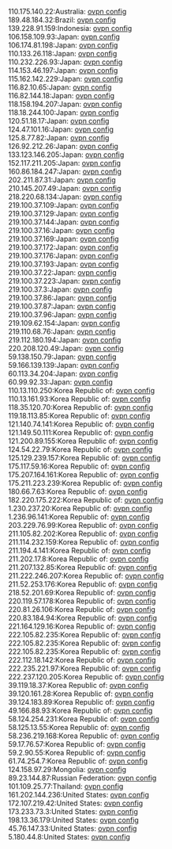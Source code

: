110.175.140.22:Australia: [ovpn config](vpn/110_175_140_22.ovpn)  
189.48.184.32:Brazil: [ovpn config](vpn/189_48_184_32.ovpn)  
139.228.91.159:Indonesia: [ovpn config](vpn/139_228_91_159.ovpn)  
106.158.109.93:Japan: [ovpn config](vpn/106_158_109_93.ovpn)  
106.174.81.198:Japan: [ovpn config](vpn/106_174_81_198.ovpn)  
110.133.26.118:Japan: [ovpn config](vpn/110_133_26_118.ovpn)  
110.232.226.93:Japan: [ovpn config](vpn/110_232_226_93.ovpn)  
114.153.46.197:Japan: [ovpn config](vpn/114_153_46_197.ovpn)  
115.162.142.229:Japan: [ovpn config](vpn/115_162_142_229.ovpn)  
116.82.10.65:Japan: [ovpn config](vpn/116_82_10_65.ovpn)  
116.82.144.18:Japan: [ovpn config](vpn/116_82_144_18.ovpn)  
118.158.194.207:Japan: [ovpn config](vpn/118_158_194_207.ovpn)  
118.18.244.100:Japan: [ovpn config](vpn/118_18_244_100.ovpn)  
120.51.18.17:Japan: [ovpn config](vpn/120_51_18_17.ovpn)  
124.47.101.16:Japan: [ovpn config](vpn/124_47_101_16.ovpn)  
125.8.77.82:Japan: [ovpn config](vpn/125_8_77_82.ovpn)  
126.92.212.26:Japan: [ovpn config](vpn/126_92_212_26.ovpn)  
133.123.146.205:Japan: [ovpn config](vpn/133_123_146_205.ovpn)  
152.117.211.205:Japan: [ovpn config](vpn/152_117_211_205.ovpn)  
160.86.184.247:Japan: [ovpn config](vpn/160_86_184_247.ovpn)  
202.211.87.31:Japan: [ovpn config](vpn/202_211_87_31.ovpn)  
210.145.207.49:Japan: [ovpn config](vpn/210_145_207_49.ovpn)  
218.220.68.134:Japan: [ovpn config](vpn/218_220_68_134.ovpn)  
219.100.37.109:Japan: [ovpn config](vpn/219_100_37_109.ovpn)  
219.100.37.129:Japan: [ovpn config](vpn/219_100_37_129.ovpn)  
219.100.37.144:Japan: [ovpn config](vpn/219_100_37_144.ovpn)  
219.100.37.16:Japan: [ovpn config](vpn/219_100_37_16.ovpn)  
219.100.37.169:Japan: [ovpn config](vpn/219_100_37_169.ovpn)  
219.100.37.172:Japan: [ovpn config](vpn/219_100_37_172.ovpn)  
219.100.37.176:Japan: [ovpn config](vpn/219_100_37_176.ovpn)  
219.100.37.193:Japan: [ovpn config](vpn/219_100_37_193.ovpn)  
219.100.37.22:Japan: [ovpn config](vpn/219_100_37_22.ovpn)  
219.100.37.223:Japan: [ovpn config](vpn/219_100_37_223.ovpn)  
219.100.37.3:Japan: [ovpn config](vpn/219_100_37_3.ovpn)  
219.100.37.86:Japan: [ovpn config](vpn/219_100_37_86.ovpn)  
219.100.37.87:Japan: [ovpn config](vpn/219_100_37_87.ovpn)  
219.100.37.96:Japan: [ovpn config](vpn/219_100_37_96.ovpn)  
219.109.62.154:Japan: [ovpn config](vpn/219_109_62_154.ovpn)  
219.110.68.76:Japan: [ovpn config](vpn/219_110_68_76.ovpn)  
219.112.180.194:Japan: [ovpn config](vpn/219_112_180_194.ovpn)  
220.208.120.49:Japan: [ovpn config](vpn/220_208_120_49.ovpn)  
59.138.150.79:Japan: [ovpn config](vpn/59_138_150_79.ovpn)  
59.166.139.139:Japan: [ovpn config](vpn/59_166_139_139.ovpn)  
60.113.34.204:Japan: [ovpn config](vpn/60_113_34_204.ovpn)  
60.99.92.33:Japan: [ovpn config](vpn/60_99_92_33.ovpn)  
110.13.110.250:Korea Republic of: [ovpn config](vpn/110_13_110_250.ovpn)  
110.13.161.93:Korea Republic of: [ovpn config](vpn/110_13_161_93.ovpn)  
118.35.120.70:Korea Republic of: [ovpn config](vpn/118_35_120_70.ovpn)  
119.18.113.85:Korea Republic of: [ovpn config](vpn/119_18_113_85.ovpn)  
121.140.74.141:Korea Republic of: [ovpn config](vpn/121_140_74_141.ovpn)  
121.149.50.111:Korea Republic of: [ovpn config](vpn/121_149_50_111.ovpn)  
121.200.89.155:Korea Republic of: [ovpn config](vpn/121_200_89_155.ovpn)  
124.54.22.79:Korea Republic of: [ovpn config](vpn/124_54_22_79.ovpn)  
125.129.239.157:Korea Republic of: [ovpn config](vpn/125_129_239_157.ovpn)  
175.117.59.16:Korea Republic of: [ovpn config](vpn/175_117_59_16.ovpn)  
175.207.164.161:Korea Republic of: [ovpn config](vpn/175_207_164_161.ovpn)  
175.211.223.239:Korea Republic of: [ovpn config](vpn/175_211_223_239.ovpn)  
180.66.7.63:Korea Republic of: [ovpn config](vpn/180_66_7_63.ovpn)  
182.220.175.222:Korea Republic of: [ovpn config](vpn/182_220_175_222.ovpn)  
1.230.237.20:Korea Republic of: [ovpn config](vpn/1_230_237_20.ovpn)  
1.236.96.141:Korea Republic of: [ovpn config](vpn/1_236_96_141.ovpn)  
203.229.76.99:Korea Republic of: [ovpn config](vpn/203_229_76_99.ovpn)  
211.105.82.202:Korea Republic of: [ovpn config](vpn/211_105_82_202.ovpn)  
211.114.232.159:Korea Republic of: [ovpn config](vpn/211_114_232_159.ovpn)  
211.194.4.141:Korea Republic of: [ovpn config](vpn/211_194_4_141.ovpn)  
211.202.17.8:Korea Republic of: [ovpn config](vpn/211_202_17_8.ovpn)  
211.207.132.85:Korea Republic of: [ovpn config](vpn/211_207_132_85.ovpn)  
211.222.246.207:Korea Republic of: [ovpn config](vpn/211_222_246_207.ovpn)  
211.52.253.176:Korea Republic of: [ovpn config](vpn/211_52_253_176.ovpn)  
218.52.201.69:Korea Republic of: [ovpn config](vpn/218_52_201_69.ovpn)  
220.119.57.178:Korea Republic of: [ovpn config](vpn/220_119_57_178.ovpn)  
220.81.26.106:Korea Republic of: [ovpn config](vpn/220_81_26_106.ovpn)  
220.83.184.94:Korea Republic of: [ovpn config](vpn/220_83_184_94.ovpn)  
221.164.129.16:Korea Republic of: [ovpn config](vpn/221_164_129_16.ovpn)  
222.105.82.235:Korea Republic of: [ovpn config](vpn/222_105_82_235.ovpn)  
222.105.82.235:Korea Republic of: [ovpn config](vpn/222_105_82_235.ovpn)  
222.105.82.235:Korea Republic of: [ovpn config](vpn/222_105_82_235.ovpn)  
222.112.18.142:Korea Republic of: [ovpn config](vpn/222_112_18_142.ovpn)  
222.235.221.97:Korea Republic of: [ovpn config](vpn/222_235_221_97.ovpn)  
222.237.120.205:Korea Republic of: [ovpn config](vpn/222_237_120_205.ovpn)  
39.119.18.37:Korea Republic of: [ovpn config](vpn/39_119_18_37.ovpn)  
39.120.161.28:Korea Republic of: [ovpn config](vpn/39_120_161_28.ovpn)  
39.124.183.89:Korea Republic of: [ovpn config](vpn/39_124_183_89.ovpn)  
49.166.88.93:Korea Republic of: [ovpn config](vpn/49_166_88_93.ovpn)  
58.124.254.231:Korea Republic of: [ovpn config](vpn/58_124_254_231.ovpn)  
58.125.13.55:Korea Republic of: [ovpn config](vpn/58_125_13_55.ovpn)  
58.236.219.168:Korea Republic of: [ovpn config](vpn/58_236_219_168.ovpn)  
59.17.76.57:Korea Republic of: [ovpn config](vpn/59_17_76_57.ovpn)  
59.2.90.55:Korea Republic of: [ovpn config](vpn/59_2_90_55.ovpn)  
61.74.254.7:Korea Republic of: [ovpn config](vpn/61_74_254_7.ovpn)  
124.158.97.29:Mongolia: [ovpn config](vpn/124_158_97_29.ovpn)  
89.23.144.87:Russian Federation: [ovpn config](vpn/89_23_144_87.ovpn)  
101.109.25.77:Thailand: [ovpn config](vpn/101_109_25_77.ovpn)  
161.202.144.236:United States: [ovpn config](vpn/161_202_144_236.ovpn)  
172.107.219.42:United States: [ovpn config](vpn/172_107_219_42.ovpn)  
173.233.73.3:United States: [ovpn config](vpn/173_233_73_3.ovpn)  
198.13.36.179:United States: [ovpn config](vpn/198_13_36_179.ovpn)  
45.76.147.33:United States: [ovpn config](vpn/45_76_147_33.ovpn)  
5.180.44.8:United States: [ovpn config](vpn/5_180_44_8.ovpn)  
